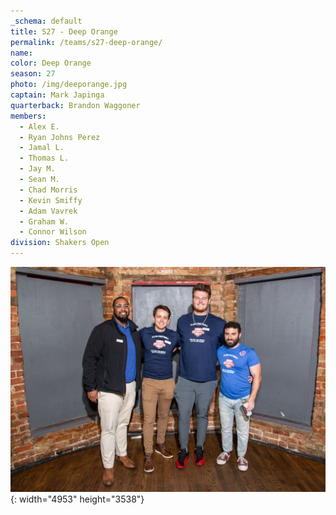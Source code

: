 ```yaml
---
_schema: default
title: S27 - Deep Orange
permalink: /teams/s27-deep-orange/
name:
color: Deep Orange
season: 27
photo: /img/deeporange.jpg
captain: Mark Japinga
quarterback: Brandon Waggoner
members:
  - Alex E.
  - Ryan Johns Perez
  - Jamal L.
  - Thomas L.
  - Jay M.
  - Sean M.
  - Chad Morris
  - Kevin Smiffy
  - Adam Vavrek
  - Graham W.
  - Connor Wilson
division: Shakers Open
---
```

![](/img/da2-7066.jpg){: width="4953" height="3538"}
